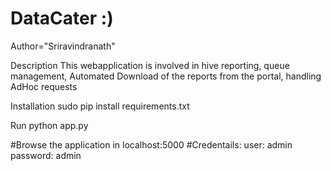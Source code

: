 # DataCater :) #
Author="Sriravindranath"

Description
This webapplication is involved in hive reporting, queue management, Automated  Download of the reports from the portal, handling AdHoc requests               

Installation
sudo pip install requirements.txt

Run
python app.py

#Browse the application in localhost:5000
#Credentails: user: admin   password: admin
